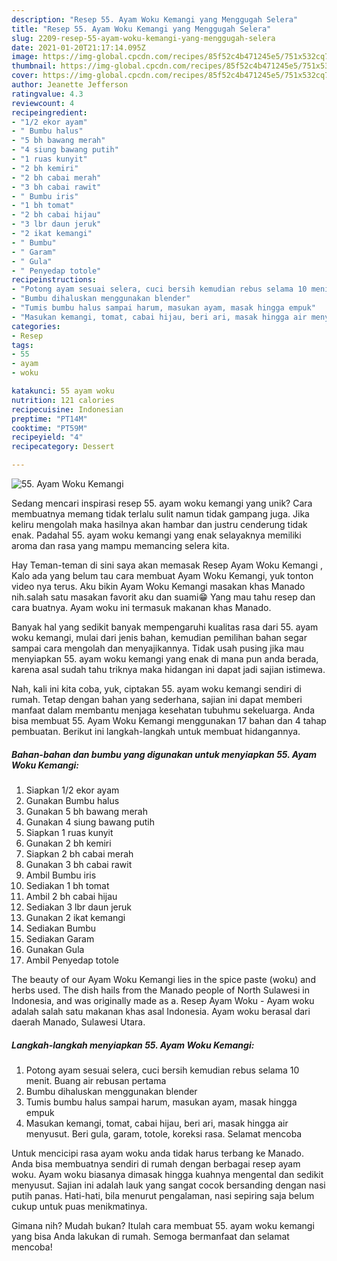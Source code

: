 ```yaml
---
description: "Resep 55. Ayam Woku Kemangi yang Menggugah Selera"
title: "Resep 55. Ayam Woku Kemangi yang Menggugah Selera"
slug: 2209-resep-55-ayam-woku-kemangi-yang-menggugah-selera
date: 2021-01-20T21:17:14.095Z
image: https://img-global.cpcdn.com/recipes/85f52c4b471245e5/751x532cq70/55-ayam-woku-kemangi-foto-resep-utama.jpg
thumbnail: https://img-global.cpcdn.com/recipes/85f52c4b471245e5/751x532cq70/55-ayam-woku-kemangi-foto-resep-utama.jpg
cover: https://img-global.cpcdn.com/recipes/85f52c4b471245e5/751x532cq70/55-ayam-woku-kemangi-foto-resep-utama.jpg
author: Jeanette Jefferson
ratingvalue: 4.3
reviewcount: 4
recipeingredient:
- "1/2 ekor ayam"
- " Bumbu halus"
- "5 bh bawang merah"
- "4 siung bawang putih"
- "1 ruas kunyit"
- "2 bh kemiri"
- "2 bh cabai merah"
- "3 bh cabai rawit"
- " Bumbu iris"
- "1 bh tomat"
- "2 bh cabai hijau"
- "3 lbr daun jeruk"
- "2 ikat kemangi"
- " Bumbu"
- " Garam"
- " Gula"
- " Penyedap totole"
recipeinstructions:
- "Potong ayam sesuai selera, cuci bersih kemudian rebus selama 10 menit. Buang air rebusan pertama"
- "Bumbu dihaluskan menggunakan blender"
- "Tumis bumbu halus sampai harum, masukan ayam, masak hingga empuk"
- "Masukan kemangi, tomat, cabai hijau, beri ari, masak hingga air menyusut. Beri gula, garam, totole, koreksi rasa. Selamat mencoba"
categories:
- Resep
tags:
- 55
- ayam
- woku

katakunci: 55 ayam woku 
nutrition: 121 calories
recipecuisine: Indonesian
preptime: "PT14M"
cooktime: "PT59M"
recipeyield: "4"
recipecategory: Dessert

---
```



![55. Ayam Woku Kemangi](https://img-global.cpcdn.com/recipes/85f52c4b471245e5/751x532cq70/55-ayam-woku-kemangi-foto-resep-utama.jpg)

Sedang mencari inspirasi resep 55. ayam woku kemangi yang unik? Cara membuatnya memang tidak terlalu sulit namun tidak gampang juga. Jika keliru mengolah maka hasilnya akan hambar dan justru cenderung tidak enak. Padahal 55. ayam woku kemangi yang enak selayaknya memiliki aroma dan rasa yang mampu memancing selera kita.

Hay Teman-teman di sini saya akan memasak Resep Ayam Woku Kemangi , Kalo ada yang belum tau cara membuat Ayam Woku Kemangi, yuk tonton video nya terus. Aku bikin Ayam Woku Kemangi masakan khas Manado nih.salah satu masakan favorit aku dan suami😁 Yang mau tahu resep dan cara buatnya. Ayam woku ini termasuk makanan khas Manado.

Banyak hal yang sedikit banyak mempengaruhi kualitas rasa dari 55. ayam woku kemangi, mulai dari jenis bahan, kemudian pemilihan bahan segar sampai cara mengolah dan menyajikannya. Tidak usah pusing jika mau menyiapkan 55. ayam woku kemangi yang enak di mana pun anda berada, karena asal sudah tahu triknya maka hidangan ini dapat jadi sajian istimewa.


Nah, kali ini kita coba, yuk, ciptakan 55. ayam woku kemangi sendiri di rumah. Tetap dengan bahan yang sederhana, sajian ini dapat memberi manfaat dalam membantu menjaga kesehatan tubuhmu sekeluarga. Anda bisa membuat 55. Ayam Woku Kemangi menggunakan 17 bahan dan 4 tahap pembuatan. Berikut ini langkah-langkah untuk membuat hidangannya.

<!--inarticleads1-->

##### Bahan-bahan dan bumbu yang digunakan untuk menyiapkan 55. Ayam Woku Kemangi:

1. Siapkan 1/2 ekor ayam
1. Gunakan  Bumbu halus
1. Gunakan 5 bh bawang merah
1. Gunakan 4 siung bawang putih
1. Siapkan 1 ruas kunyit
1. Gunakan 2 bh kemiri
1. Siapkan 2 bh cabai merah
1. Gunakan 3 bh cabai rawit
1. Ambil  Bumbu iris
1. Sediakan 1 bh tomat
1. Ambil 2 bh cabai hijau
1. Sediakan 3 lbr daun jeruk
1. Gunakan 2 ikat kemangi
1. Sediakan  Bumbu
1. Sediakan  Garam
1. Gunakan  Gula
1. Ambil  Penyedap totole


The beauty of our Ayam Woku Kemangi lies in the spice paste (woku) and herbs used. The dish hails from the Manado people of North Sulawesi in Indonesia, and was originally made as a. Resep Ayam Woku - Ayam woku adalah salah satu makanan khas asal Indonesia. Ayam woku berasal dari daerah Manado, Sulawesi Utara. 

<!--inarticleads2-->

##### Langkah-langkah menyiapkan 55. Ayam Woku Kemangi:

1. Potong ayam sesuai selera, cuci bersih kemudian rebus selama 10 menit. Buang air rebusan pertama
1. Bumbu dihaluskan menggunakan blender
1. Tumis bumbu halus sampai harum, masukan ayam, masak hingga empuk
1. Masukan kemangi, tomat, cabai hijau, beri ari, masak hingga air menyusut. Beri gula, garam, totole, koreksi rasa. Selamat mencoba


Untuk mencicipi rasa ayam woku anda tidak harus terbang ke Manado. Anda bisa membuatnya sendiri di rumah dengan berbagai resep ayam woku. Ayam woku biasanya dimasak hingga kuahnya mengental dan sedikit menyusut. Sajian ini adalah lauk yang sangat cocok bersanding dengan nasi putih panas. Hati-hati, bila menurut pengalaman, nasi sepiring saja belum cukup untuk puas menikmatinya. 

Gimana nih? Mudah bukan? Itulah cara membuat 55. ayam woku kemangi yang bisa Anda lakukan di rumah. Semoga bermanfaat dan selamat mencoba!

